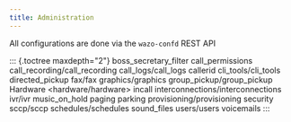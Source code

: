 ```yaml
---
title: Administration
---
```


All configurations are done via the `wazo-confd` REST API

::: {.toctree maxdepth="2"}
boss\_secretary\_filter call\_permissions
call\_recording/call\_recording call\_logs/call\_logs callerid
cli\_tools/cli\_tools directed\_pickup fax/fax graphics/graphics
group\_pickup/group\_pickup Hardware \<hardware/hardware\> incall
interconnections/interconnections ivr/ivr music\_on\_hold paging parking
provisioning/provisioning security sccp/sccp schedules/schedules
sound\_files users/users voicemails
:::
